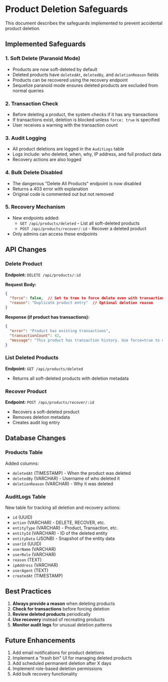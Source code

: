 # Product Deletion Safeguards

This document describes the safeguards implemented to prevent accidental product deletion.

## Implemented Safeguards

### 1. Soft Delete (Paranoid Mode)
- Products are now soft-deleted by default
- Deleted products have `deletedAt`, `deletedBy`, and `deletionReason` fields
- Products can be recovered using the recovery endpoint
- Sequelize paranoid mode ensures deleted products are excluded from normal queries

### 2. Transaction Check
- Before deleting a product, the system checks if it has any transactions
- If transactions exist, deletion is blocked unless `force: true` is specified
- User receives a warning with the transaction count

### 3. Audit Logging
- All product deletions are logged in the `AuditLogs` table
- Logs include: who deleted, when, why, IP address, and full product data
- Recovery actions are also logged

### 4. Bulk Delete Disabled
- The dangerous "Delete All Products" endpoint is now disabled
- Returns a 403 error with explanation
- Original code is commented out but not removed

### 5. Recovery Mechanism
- New endpoints added:
  - `GET /api/products/deleted` - List all soft-deleted products
  - `POST /api/products/recover/:id` - Recover a deleted product
- Only admins can access these endpoints

## API Changes

### Delete Product
**Endpoint:** `DELETE /api/products/:id`

**Request Body:**
```json
{
  "force": false,  // Set to true to force delete even with transactions
  "reason": "Duplicate product entry"  // Optional deletion reason
}
```

**Response (if product has transactions):**
```json
{
  "error": "Product has existing transactions",
  "transactionCount": 42,
  "message": "This product has transaction history. Use force=true to delete anyway."
}
```

### List Deleted Products
**Endpoint:** `GET /api/products/deleted`
- Returns all soft-deleted products with deletion metadata

### Recover Product
**Endpoint:** `POST /api/products/recover/:id`
- Recovers a soft-deleted product
- Removes deletion metadata
- Creates audit log entry

## Database Changes

### Products Table
Added columns:
- `deletedAt` (TIMESTAMP) - When the product was deleted
- `deletedBy` (VARCHAR) - Username of who deleted it
- `deletionReason` (VARCHAR) - Why it was deleted

### AuditLogs Table
New table for tracking all deletion and recovery actions:
- `id` (UUID)
- `action` (VARCHAR) - DELETE, RECOVER, etc.
- `entityType` (VARCHAR) - Product, Transaction, etc.
- `entityId` (VARCHAR) - ID of the deleted entity
- `entityData` (JSONB) - Snapshot of the entity data
- `userId` (UUID)
- `userName` (VARCHAR)
- `userRole` (VARCHAR)
- `reason` (TEXT)
- `ipAddress` (VARCHAR)
- `userAgent` (TEXT)
- `createdAt` (TIMESTAMP)

## Best Practices

1. **Always provide a reason** when deleting products
2. **Check for transactions** before forcing deletion
3. **Review deleted products** periodically
4. **Use recovery** instead of recreating products
5. **Monitor audit logs** for unusual deletion patterns

## Future Enhancements

1. Add email notifications for product deletions
2. Implement a "trash bin" UI for managing deleted products
3. Add scheduled permanent deletion after X days
4. Implement role-based deletion permissions
5. Add bulk recovery functionality